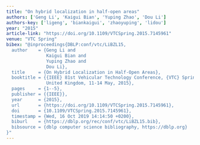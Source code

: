 ```yaml
---
title: "On hybrid localization in half-open areas"
authors: ['Geng Li', 'Kaigui Bian', 'Yuping Zhao', 'Dou Li']
authors-key: ['ligeng', 'biankaigui', 'zhaoyuping', 'lidou']
year: "2015"
article-link: "https://doi.org/10.1109/VTCSpring.2015.7145961"
venue: "VTC Spring"
bibex: "@inproceedings{DBLP:conf/vtc/LiBZL15,
  author    = {Geng Li and
               Kaigui Bian and
               Yuping Zhao and
               Dou Li},
  title     = {On Hybrid Localization in Half-Open Areas},
  booktitle = {{IEEE} 81st Vehicular Technology Conference, {VTC} Spring 2015, Glasgow,
               United Kingdom, 11-14 May, 2015},
  pages     = {1--5},
  publisher = {{IEEE}},
  year      = {2015},
  url       = {https://doi.org/10.1109/VTCSpring.2015.7145961},
  doi       = {10.1109/VTCSpring.2015.7145961},
  timestamp = {Wed, 16 Oct 2019 14:14:50 +0200},
  biburl    = {https://dblp.org/rec/conf/vtc/LiBZL15.bib},
  bibsource = {dblp computer science bibliography, https://dblp.org}
}"
---
```


